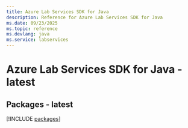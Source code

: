 ```yaml
---
title: Azure Lab Services SDK for Java
description: Reference for Azure Lab Services SDK for Java
ms.date: 09/23/2025
ms.topic: reference
ms.devlang: java
ms.service: labservices
---
```

# Azure Lab Services SDK for Java - latest
## Packages - latest
[!INCLUDE [packages](lab-services-index.md)]